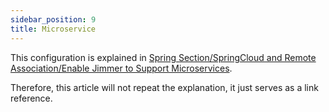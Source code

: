 ```yaml
---
sidebar_position: 9
title: Microservice
---
```


This configuration is explained in [Spring Section/SpringCloud and Remote Association/Enable Jimmer to Support Microservices](../spring/spring-cloud#enable-microservice-support-in-jimmer).

Therefore, this article will not repeat the explanation, it just serves as a link reference.